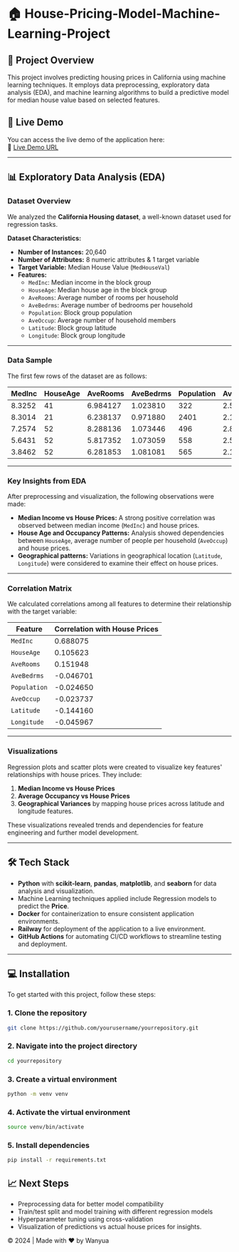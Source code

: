 # 🏠 House-Pricing-Model-Machine-Learning-Project

## 🚀 Project Overview
This project involves predicting housing prices in California using machine learning techniques. It employs data preprocessing, exploratory data analysis (EDA), and machine learning algorithms to build a predictive model for median house value based on selected features.

## 🚀 Live Demo

You can access the live demo of the application here:  
🔗 [Live Demo URL](https://wanyua-house-prediction-model-v1.streamlit.app/)


---

## 📊 Exploratory Data Analysis (EDA)

### Dataset Overview

We analyzed the **California Housing dataset**, a well-known dataset used for regression tasks.

**Dataset Characteristics:**
- **Number of Instances:** 20,640  
- **Number of Attributes:** 8 numeric attributes & 1 target variable  
- **Target Variable:** Median House Value (`MedHouseVal`)  
- **Features:**  
  - `MedInc`: Median income in the block group  
  - `HouseAge`: Median house age in the block group  
  - `AveRooms`: Average number of rooms per household  
  - `AveBedrms`: Average number of bedrooms per household  
  - `Population`: Block group population  
  - `AveOccup`: Average number of household members  
  - `Latitude`: Block group latitude  
  - `Longitude`: Block group longitude  

---

### Data Sample

The first few rows of the dataset are as follows:

| MedInc   | HouseAge | AveRooms  | AveBedrms | Population | AveOccup | Latitude | Longitude | **Price** |
|---------|----------|-----------|-----------|-------------|----------|----------|------------|------------|
| 8.3252  | 41       | 6.984127  | 1.023810  | 322         | 2.555556 | 37.88    | -122.23   | 4.526     |
| 8.3014  | 21       | 6.238137  | 0.971880  | 2401        | 2.109842 | 37.86    | -122.22   | 3.585     |
| 7.2574  | 52       | 8.288136  | 1.073446  | 496         | 2.802260 | 37.85    | -122.24   | 3.521     |
| 5.6431  | 52       | 5.817352  | 1.073059  | 558         | 2.547945 | 37.85    | -122.25   | 3.413     |
| 3.8462  | 52       | 6.281853  | 1.081081  | 565         | 2.181467 | 37.85    | -122.25   | 3.422     |

---

### Key Insights from EDA
After preprocessing and visualization, the following observations were made:

- **Median Income vs House Prices:** A strong positive correlation was observed between median income (`MedInc`) and house prices.
- **House Age and Occupancy Patterns:** Analysis showed dependencies between `HouseAge`, average number of people per household (`AveOccup`) and house prices.
- **Geographical patterns:** Variations in geographical location (`Latitude`, `Longitude`) were considered to examine their effect on house prices.

---

### Correlation Matrix

We calculated correlations among all features to determine their relationship with the target variable:

| Feature      | Correlation with House Prices |
|---------------|-----------------------------|
| `MedInc`      | 0.688075                   |
| `HouseAge`     | 0.105623                   |
| `AveRooms`     | 0.151948                   |
| `AveBedrms`    | -0.046701                  |
| `Population`   | -0.024650                  |
| `AveOccup`     | -0.023737                  |
| `Latitude`     | -0.144160                  |
| `Longitude`    | -0.045967                  |

---

### Visualizations
Regression plots and scatter plots were created to visualize key features' relationships with house prices. They include:

1. **Median Income vs House Prices**  
2. **Average Occupancy vs House Prices**  
3. **Geographical Variances** by mapping house prices across latitude and longitude features.

These visualizations revealed trends and dependencies for feature engineering and further model development.

---

## 🛠️ Tech Stack

- **Python** with **scikit-learn**, **pandas**, **matplotlib**, and **seaborn** for data analysis and visualization.  
- Machine Learning techniques applied include Regression models to predict the **Price**.  
- **Docker** for containerization to ensure consistent application environments.  
- **Railway** for deployment of the application to a live environment.  
- **GitHub Actions** for automating CI/CD workflows to streamline testing and deployment.  


---

## 💻 Installation

To get started with this project, follow these steps:

### 1. Clone the repository
```bash
git clone https://github.com/yourusername/yourrepository.git
```
### 2. Navigate into the project directory
```bash
cd yourrepository
```

### 3. Create a virtual environment
```bash
python -m venv venv
```

### 4. Activate the virtual environment
```bash
source venv/bin/activate
```
### 5. Install dependencies
```bash
pip install -r requirements.txt
```

## 📈 Next Steps

- Preprocessing data for better model compatibility  
- Train/test split and model training with different regression models  
- Hyperparameter tuning using cross-validation  
- Visualization of predictions vs actual house prices for insights.  



© 2024 | Made with ❤️ by Wanyua



